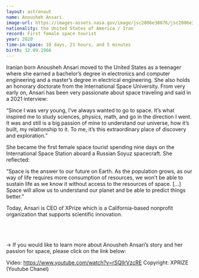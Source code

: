 ```yaml
---
layout: astronaut
name: Anousheh Ansari
image-url: https://images-assets.nasa.gov/image/jsc2006e38876/jsc2006e38876~medium.jpg
nationality: the United States of America / Iran
record: First female space tourist
year: 2020
time-in-space: 10 days, 21 hours, and 5 minutes
birth: 12.09.1966
---
```


Iranian born Anousheh Ansari moved to the United States as a teenager where she earned a bachelor’s degree in electronics and computer engineering and a master’s degree in electrical engineering. She also holds an honorary doctorate from the International Space University. From very early on, Ansari has been very passionate about space traveling and said in a 2021 interview: 

<div class="quotes">
“Since I was very young, I’ve always wanted to go to space. It’s what inspired me to study sciences, physics, math, and go in the direction I went. It was and still is a big passion of mine to understand our universe, how it’s built, my relationship to it. To me, it’s this extraordinary place of discovery and exploration.”
</div>

She became the first female space tourist spending nine days on the International Space Station aboard a Russian Soyuz spacecraft. She reflected:

<div class="quotes">
“Space is the answer to our future on Earth. As the population grows, as our way of life requires more consumption of resources, we won’t be able to sustain life as we know it without access to the resources of space. [...] Space will allow us to understand our planet and be able to predict things better.”
</div>

Today, Ansari is CEO of XPrize which is a California-based nonprofit organization that supports scientific innovation.

<br>
<br>
<br>
-> If you would like to learn more about Anousheh Ansari’s story and her passion for space, please click on the link below:

Video: https://www.youtube.com/watch?v=rSQlIrVzcRE
Copyright: XPRIZE (Youtube Chanel)
